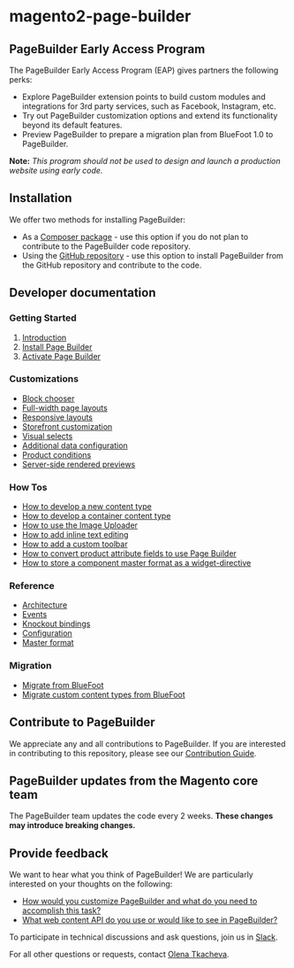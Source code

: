 # magento2-page-builder

<!-- {% raw %} -->

## PageBuilder Early Access Program

The PageBuilder Early Access Program (EAP) gives partners the following perks:

* Explore PageBuilder extension points to build custom modules and integrations for 3rd party services, such as Facebook, Instagram, etc.
* Try out PageBuilder customization options and extend its functionality beyond its default features.
* Preview PageBuilder to prepare a migration plan from BlueFoot 1.0 to PageBuilder.

**Note:**
*This program should not be used to design and launch a production website using early code.*

## Installation

We offer two methods for installing PageBuilder:

* As a [Composer package] - use this option if you do not plan to contribute to the PageBuilder code repository.
* Using the [GitHub repository] - use this option to install PageBuilder from the GitHub repository and contribute to the code.

[Composer package]: docs/install-pagebuilder.md#composer-installation
[GitHub repository]: docs/install-pagebuilder.md#github-installation

<!-- {% comment %} -->

## Developer documentation

### Getting Started

1. [Introduction](docs/getting-started/introduction.md)
2. [Install Page Builder](docs/getting-started/install-pagebuilder.md)
3. [Activate Page Builder](docs/getting-started/activate-pagebuilder.md)

### Customizations

* [Block chooser](docs/customizations/block-chooser.md)
* [Full-width page layouts](docs/customizations/full-width-page-layouts.md)
* [Responsive layouts](docs/customizations/responsive-layouts.md)
* [Storefront customization](docs/customizations/storefront-customization.md)
* [Visual selects](docs/customizations/visual-selects.md)
* [Additional data configuration](docs/customizations/additional-data-configuration.md)
* [Product conditions](docs/customizations/product-conditions.md)
* [Server-side rendered previews](docs/customizations/server-side-rendered-previews.md)

### How Tos

* [How to develop a new content type](docs/how-to/how-to-develop-new-content-type.md)
* [How to develop a container content type](docs/how-to/how-to-develop-container-content-type.md)
* [How to use the Image Uploader](docs/how-to/how-to-use-image-uploader.md)
* [How to add inline text editing](docs/how-to/how-to-add-inline-text-editing.md)
* [How to add a custom toolbar](docs/how-to/how-to-add-custom-toolbar.md)
* [How to convert product attribute fields to use Page Builder](docs/how-to/how-to-convert-product-attributes-to-use-pagebuilder.md)
* [How to store a component master format as a widget-directive](docs/how-to/how-to-store-master-format-as-widget-directive.md)

### Reference

* [Architecture](docs/reference/architecture.md)
* [Events](docs/reference/events.md)
* [Knockout bindings](docs/reference/knockout-bindings.md)
* [Configuration](docs/reference/configuration.md)
* [Master format](docs/reference/master-format.md)

### Migration

* [Migrate from BlueFoot](docs/migration/migrate-from-bluefoot.md)
* [Migrate custom content types from BlueFoot](docs/migration/migrate-custom-content-types-from-bluefoot.md)
  
<!-- {% endcomment %} -->

## Contribute to PageBuilder

We appreciate any and all contributions to PageBuilder. If you are interested in contributing to this repository, please see our [Contribution Guide].

[Contribution Guide]: CONTRIBUTING.md

## PageBuilder updates from the Magento core team

The PageBuilder team updates the code every 2 weeks.
**These changes may introduce breaking changes.**

## Provide feedback

We want to hear what you think of PageBuilder!
We are particularly interested on your thoughts on the following:

* [How would you customize PageBuilder and what do you need to accomplish this task?](https://github.com/magento/magento2-page-builder/issues/57)
* [What web content API do you use or would like to see in PageBuilder?](https://github.com/magento/magento2-page-builder/issues/58)

To participate in technical discussions and ask questions, join us in [Slack].

For all other questions or requests, contact [Olena Tkacheva].

[Slack]: https://magentocommeng.slack.com/
[Olena Tkacheva]: https://magentocommeng.slack.com/messages/@UAFV915FB

<!-- {% endraw %} -->